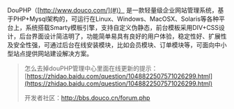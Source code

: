 DouPHP（[http://www.douco.com/](#)） 是一款轻量级企业网站管理系统，基于PHP+Mysql架构的，可运行在Linux、Windows、MacOSX、Solaris等各种平台上，系统搭载Smarty模板引擎，支持自定义伪静态，前台模板采用DIV+CSS设计，后台界面设计简洁明了，功能简单易具有良好的用户体验，稳定性好、扩展性及安全性强，可通过后台在线安装模块，比如会员模块、订单模块等，可面向中小型站点提供网站建设解决方案。

> 怎么去掉douPHP管理中心里面在线更新的提示：[https://zhidao.baidu.com/question/1048822507571026299.html](https://zhidao.baidu.com/question/1048822507571026299.html)
>
> 开发者社区：http://bbs.douco.cn/forum.php



